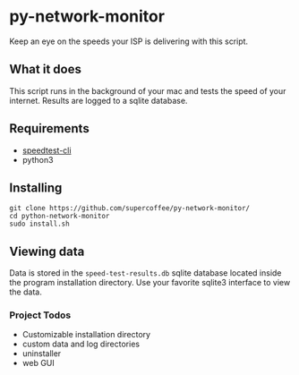 # py-network-monitor
Keep an eye on the speeds your ISP is delivering with this script.

## What it does
This script runs in the background of your mac and tests the speed of your internet. Results are logged to a sqlite database.

## Requirements
* [speedtest-cli](https://github.com/sivel/speedtest-cli)
* python3

## Installing

```
git clone https://github.com/supercoffee/py-network-monitor/
cd python-network-monitor
sudo install.sh
````

## Viewing data
Data is stored in the `speed-test-results.db` sqlite database located inside the program installation directory.
Use your favorite sqlite3 interface to view the data.

### Project Todos
* Customizable installation directory
* custom data and log directories
* uninstaller
* web GUI
